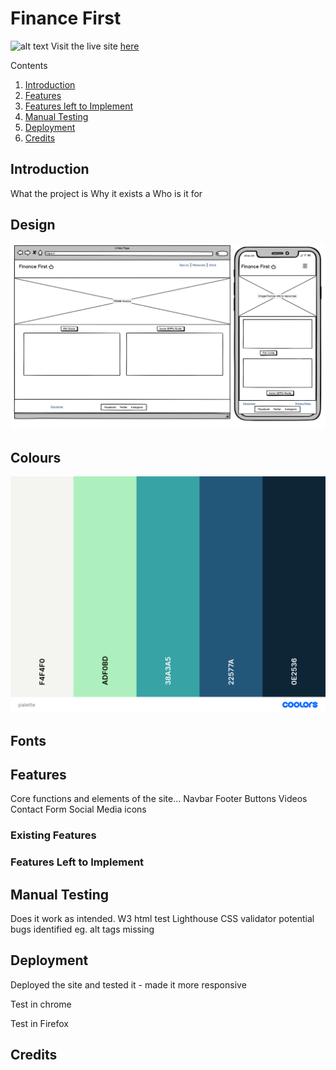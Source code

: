 # Finance First
![alt text](https://github.com/KatherineWeston/PP1-Finance-First-3#assets/images/wireframe.png "Finance First home page on different screen sizes")
Visit the live site [here](https://katherine-holland.github.io/PP1-Finance-First/index.html)

Contents
1. [Introduction](#introduction)
2. [Features](#features)
3. [Features left to Implement](#featuresleft)
4. [Manual Testing](#testing)
5. [Deployment](#deployment)
6. [Credits](#credits) 

## Introduction
What the project is
Why it exists a
Who is it for

## Design
![Wireframe for Mobile](assets/images/wireframe.png)

## Colours
![Colour palette](assets/images/palette.png)

## Fonts


## Features
Core functions and elements of the site... 
Navbar
Footer
Buttons
Videos
Contact Form
Social Media icons
### Existing Features

### Features Left to Implement

## Manual Testing
Does it work as intended. 
W3 html test
Lighthouse
CSS validator
potential bugs identified eg. alt tags missing

## Deployment
Deployed the site and tested it - made it more responsive 

Test in chrome

Test in Firefox

## Credits
